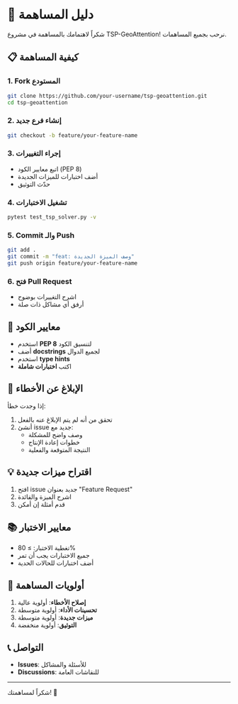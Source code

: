 # 🤝 دليل المساهمة

شكراً لاهتمامك بالمساهمة في مشروع TSP-GeoAttention! نرحب بجميع المساهمات.

## 📋 كيفية المساهمة

### 1. Fork المستودع
```bash
git clone https://github.com/your-username/tsp-geoattention.git
cd tsp-geoattention
```

### 2. إنشاء فرع جديد
```bash
git checkout -b feature/your-feature-name
```

### 3. إجراء التغييرات
- اتبع معايير الكود (PEP 8)
- أضف اختبارات للميزات الجديدة
- حدّث التوثيق

### 4. تشغيل الاختبارات
```bash
pytest test_tsp_solver.py -v
```

### 5. Commit والـ Push
```bash
git add .
git commit -m "feat: وصف الميزة الجديدة"
git push origin feature/your-feature-name
```

### 6. فتح Pull Request
- اشرح التغييرات بوضوح
- أرفق أي مشاكل ذات صلة

## 📝 معايير الكود

- استخدم **PEP 8** لتنسيق الكود
- أضف **docstrings** لجميع الدوال
- استخدم **type hints**
- اكتب **اختبارات شاملة**

## 🐛 الإبلاغ عن الأخطاء

إذا وجدت خطأ:
1. تحقق من أنه لم يتم الإبلاغ عنه بالفعل
2. أنشئ issue جديد مع:
   - وصف واضح للمشكلة
   - خطوات إعادة الإنتاج
   - النتيجة المتوقعة والفعلية

## 💡 اقتراح ميزات جديدة

1. افتح issue جديد بعنوان "Feature Request"
2. اشرح الميزة والفائدة
3. قدم أمثلة إن أمكن

## 📚 معايير الاختبار

- تغطية الاختبار: ≥ 80%
- جميع الاختبارات يجب أن تمر
- أضف اختبارات للحالات الحدية

## 🎯 أولويات المساهمة

1. **إصلاح الأخطاء**: أولوية عالية
2. **تحسينات الأداء**: أولوية متوسطة
3. **ميزات جديدة**: أولوية متوسطة
4. **التوثيق**: أولوية منخفضة

## 📞 التواصل

- **Issues**: للأسئلة والمشاكل
- **Discussions**: للنقاشات العامة

---

شكراً لمساهمتك! 🙏


